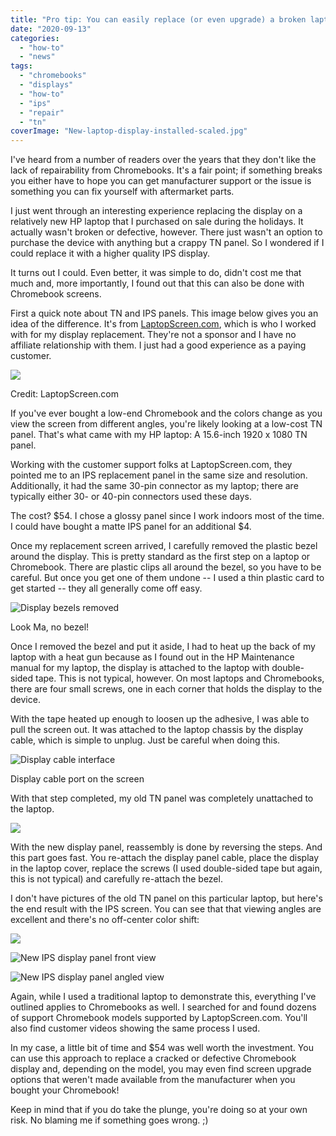 ```yaml
---
title: "Pro tip: You can easily replace (or even upgrade) a broken laptop or Chromebook display for not much money"
date: "2020-09-13"
categories: 
  - "how-to"
  - "news"
tags: 
  - "chromebooks"
  - "displays"
  - "how-to"
  - "ips"
  - "repair"
  - "tn"
coverImage: "New-laptop-display-installed-scaled.jpg"
---
```


I've heard from a number of readers over the years that they don't like the lack of repairability from Chromebooks. It's a fair point; if something breaks you either have to hope you can get manufacturer support or the issue is something you can fix yourself with aftermarket parts.

I just went through an interesting experience replacing the display on a relatively new HP laptop that I purchased on sale during the holidays. It actually wasn't broken or defective, however. There just wasn't an option to purchase the device with anything but a crappy TN panel. So I wondered if I could replace it with a higher quality IPS display.

It turns out I could. Even better, it was simple to do, didn't cost me that much and, more importantly, I found out that this can also be done with Chromebook screens.

First a quick note about TN and IPS panels. This image below gives you an idea of the difference. It's from [LaptopScreen.com](https://www.laptopscreen.com/), which is who I worked with for my display replacement. They're not a sponsor and I have no affiliate relationship with them. I just had a good experience as a paying customer.

![](images/Screenshot-from-2020-01-28-13-46-45.png)

Credit: LaptopScreen.com

If you've ever bought a low-end Chromebook and the colors change as you view the screen from different angles, you're likely looking at a low-cost TN panel. That's what came with my HP laptop: A 15.6-inch 1920 x 1080 TN panel.

Working with the customer support folks at LaptopScreen.com, they pointed me to an IPS replacement panel in the same size and resolution. Additionally, it had the same 30-pin connector as my laptop; there are typically either 30- or 40-pin connectors used these days.

The cost? $54. I chose a glossy panel since I work indoors most of the time. I could have bought a matte IPS panel for an additional $4.

Once my replacement screen arrived, I carefully removed the plastic bezel around the display. This is pretty standard as the first step on a laptop or Chromebook. There are plastic clips all around the bezel, so you have to be careful. But once you get one of them undone -- I used a thin plastic card to get started -- they all generally come off easy.

![Display bezels removed](images/Display-bezels-removed-1024x768.jpg)

Look Ma, no bezel!

Once I removed the bezel and put it aside, I had to heat up the back of my laptop with a heat gun because as I found out in the HP Maintenance manual for my laptop, the display is attached to the laptop with double-sided tape. This is not typical, however. On most laptops and Chromebooks, there are four small screws, one in each corner that holds the display to the device.

With the tape heated up enough to loosen up the adhesive, I was able to pull the screen out. It was attached to the laptop chassis by the display cable, which is simple to unplug. Just be careful when doing this.

![Display cable interface](images/Display-cable-interface-1024x768.jpg)

Display cable port on the screen

With that step completed, my old TN panel was completely unattached to the laptop.

![](images/IMG_0862-1024x768.jpg)

With the new display panel, reassembly is done by reversing the steps. And this part goes fast. You re-attach the display panel cable, place the display in the laptop cover, replace the screws (I used double-sided tape but again, this is not typical) and carefully re-attach the bezel.

I don't have pictures of the old TN panel on this particular laptop, but here's the end result with the IPS screen. You can see that that viewing angles are excellent and there's no off-center color shift:

![](images/New-laptop-display-installed-1024x768.jpg)

![New IPS display panel front view](images/New-IPS-display-panel-front-view-1024x768.jpg)

![New IPS display panel angled view](images/New-IPS-display-panel-angled-view-1-1024x768.jpg)

Again, while I used a traditional laptop to demonstrate this, everything I've outlined applies to Chromebooks as well. I searched for and found dozens of support Chromebook models supported by LaptopScreen.com. You'll also find customer videos showing the same process I used.

In my case, a little bit of time and $54 was well worth the investment. You can use this approach to replace a cracked or defective Chromebook display and, depending on the model, you may even find screen upgrade options that weren't made available from the manufacturer when you bought your Chromebook!

Keep in mind that if you do take the plunge, you're doing so at your own risk. No blaming me if something goes wrong. ;)
